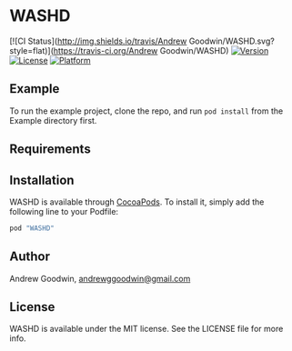 # WASHD

[![CI Status](http://img.shields.io/travis/Andrew Goodwin/WASHD.svg?style=flat)](https://travis-ci.org/Andrew Goodwin/WASHD)
[![Version](https://img.shields.io/cocoapods/v/WASHD.svg?style=flat)](http://cocoapods.org/pods/WASHD)
[![License](https://img.shields.io/cocoapods/l/WASHD.svg?style=flat)](http://cocoapods.org/pods/WASHD)
[![Platform](https://img.shields.io/cocoapods/p/WASHD.svg?style=flat)](http://cocoapods.org/pods/WASHD)

## Example

To run the example project, clone the repo, and run `pod install` from the Example directory first.

## Requirements

## Installation

WASHD is available through [CocoaPods](http://cocoapods.org). To install
it, simply add the following line to your Podfile:

```ruby
pod "WASHD"
```

## Author

Andrew Goodwin, andrewggoodwin@gmail.com

## License

WASHD is available under the MIT license. See the LICENSE file for more info.
